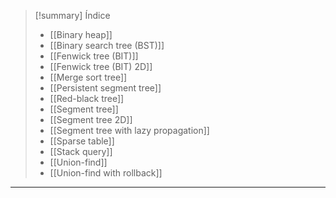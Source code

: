 > [!summary] Índice
> - [[Binary heap]]
> - [[Binary search tree (BST)]]
> - [[Fenwick tree (BIT)]]
> - [[Fenwick tree (BIT) 2D]]
> - [[Merge sort tree]]
> - [[Persistent segment tree]]
> - [[Red-black tree]]
> - [[Segment tree]]
> - [[Segment tree 2D]]
> - [[Segment tree with lazy propagation]]
> - [[Sparse table]]
> - [[Stack query]]
> - [[Union-find]]
> - [[Union-find with rollback]]

---